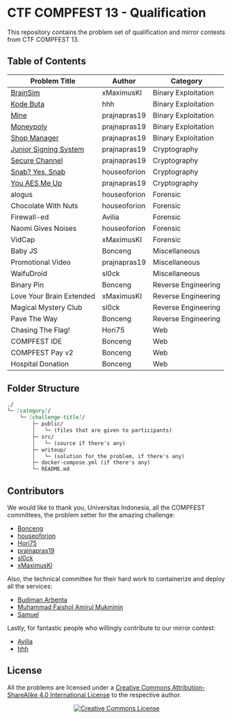 # CTF COMPFEST 13 - Qualification

This repository contains the problem set of qualification and mirror contests from CTF COMPFEST 13.

## Table of Contents
| Problem Title | Author | Category |
| --- | ----------- | ----------- |
| [BrainSim](binary-exploitation/brainsim) | xMaximusKl | Binary Exploitation |
| [Kode Buta](binary-exploitation/kode-buta) | hhh | Binary Exploitation |
| [Mine](binary-exploitation/mine) | prajnapras19 | Binary Exploitation |
| [Moneypoly](binary-exploitation/moneypoly) | prajnapras19 | Binary Exploitation |
| [Shop Manager](binary-exploitation/shop-manager) | prajnapras19 | Binary Exploitation |
| [Junior Signing System](cryptography/junior-signing-system) | prajnapras19 | Cryptography |
| [Secure Channel](cryptography/secure-channel) | prajnapras19 | Cryptography |
| [Snab? Yes, Snab](cryptography/snab-yes-snab) | houseoforion | Cryptography |
| [You AES Me Up](cryptography/you-aes-me-up) | prajnapras19 | Cryptography |
| alogus | houseoforion | Forensic |
| Chocolate With Nuts | houseoforion | Forensic |
| Firewall-ed | Avilia | Forensic |
| Naomi Gives Noises | houseoforion | Forensic |
| VidCap | xMaximusKl | Forensic |
| Baby JS | Bonceng | Miscellaneous |
| Promotional Video | prajnapras19 | Miscellaneous |
| WaifuDroid | sl0ck | Miscellaneous |
| Binary Pin | Bonceng | Reverse Engineering |
| Love Your Brain Extended | xMaximusKl | Reverse Engineering |
| Magical Mystery Club | sl0ck | Reverse Engineering |
| Pave The Way | Bonceng | Reverse Engineering |
| Chasing The Flag! | Hori75 | Web |
| COMPFEST IDE | Bonceng | Web |
| COMPFEST Pay v2 | Bonceng | Web |
| Hospital Donation | Bonceng | Web |

## Folder Structure
```md
./
└─ [category]/
    └─ [challenge-title]/
        ├─ public/
        │   └─ (files that are given to participants)
        ├─ src/
        │   └─ (source if there's any)
        ├─ writeup/
        │   └─ (solution for the problem, if there's any)
        ├─ docker-compose.yml (if there's any)
        └─ README.md
```

## Contributors
We would like to thank you, Universitas Indonesia, all the COMPFEST committees, the problem setter for the amazing challenge:
* [Bonceng](https://github.com/faishol01)
* [houseoforion](https://github.com/haikalrmn)
* [Hori75](https://github.com/Hori75)
* [prajnapras19](https://github.com/prajnapras19)
* [sl0ck](https://github.com/Slickerius)
* [xMaximusKl](https://github.com/dirtboll)

Also, the technical committee for their hard work to containerize and deploy all the services:
* [Budiman Arbenta](https://gitlab.com/BudiArb)
* [Muhammad Faishol Amirul Mukminin](https://github.com/faishol01)
* [Samuel](https://gitlab.com/kalEl2001)

Lastly, for fantastic people who willingly contribute to our mirror contest:
* [Avilia](https://github.com/hanasuru)
* [hhh](https://github.com/HaroldHH)

## License
All the problems are licensed under a [Creative Commons Attribution-ShareAlike 4.0 International License](http://creativecommons.org/licenses/by-sa/4.0/) to the respective author.
<p align="center">
<a rel="license" href="http://creativecommons.org/licenses/by-sa/4.0/"><img alt="Creative Commons License" style="border-width:0" src="https://i.creativecommons.org/l/by-sa/4.0/88x31.png" /></a>
</p>
